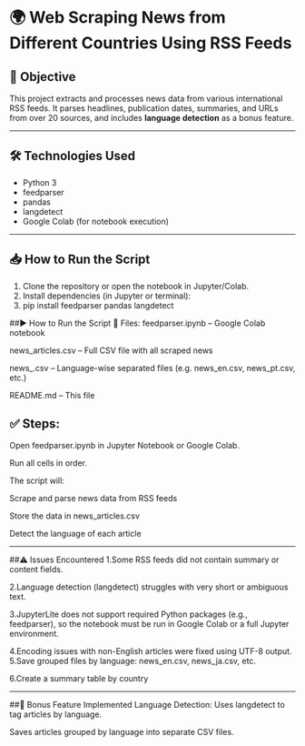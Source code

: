 # 🌍 Web Scraping News from Different Countries Using RSS Feeds

## 📌 Objective

This project extracts and processes news data from various international RSS feeds. It parses headlines, publication dates, summaries, and URLs from over 20 sources, and includes **language detection** as a bonus feature.

---

## 🛠️ Technologies Used

- Python 3
- feedparser
- pandas
- langdetect
- Google Colab (for notebook execution)

---

## 📥 How to Run the Script

1. Clone the repository or open the notebook in Jupyter/Colab.
2. Install dependencies (in Jupyter or terminal):
3. pip install feedparser pandas langdetect

##▶️ How to Run the Script
📁 Files:
feedparser.ipynb – Google Colab notebook

news_articles.csv – Full CSV file with all scraped news

news_<lang>.csv – Language-wise separated files (e.g. news_en.csv, news_pt.csv, etc.)

README.md – This file

## ✅ Steps:
Open feedparser.ipynb in Jupyter Notebook or Google Colab.

Run all cells in order.

The script will:

Scrape and parse news data from RSS feeds

Store the data in news_articles.csv

Detect the language of each article

---

##⚠️ Issues Encountered
1.Some RSS feeds did not contain summary or content fields.

2.Language detection (langdetect) struggles with very short or ambiguous text.

3.JupyterLite does not support required Python packages (e.g., feedparser), so the notebook must be run in Google Colab or a full Jupyter environment.

4.Encoding issues with non-English articles were fixed using UTF-8 output.
5.Save grouped files by language: news_en.csv, news_ja.csv, etc.

6.Create a summary table by country 

---

##🧠 Bonus Feature Implemented
Language Detection: Uses langdetect to tag articles by language.

Saves articles grouped by language into separate CSV files.

